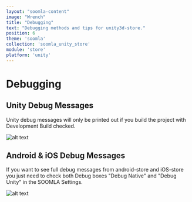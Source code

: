 ```yaml
---
layout: "soomla-content"
image: "Wrench"
title: "Debugging"
text: "Debugging methods and tips for unity3d-store."
position: 6
theme: 'soomla'
collection: 'soomla_unity_store'
module: 'store'
platform: 'unity'
---
```


# Debugging

## Unity Debug Messages

Unity debug messages will only be printed out if you build the project with Development Build checked.

![alt text](/img/tutorial_img/unity_debugging/devBuild.png "Developer build")

## Android & iOS Debug Messages

If you want to see full debug messages from android-store and iOS-store you just need to check both Debug boxes "Debug Native" and "Debug Unity" in the SOOMLA Settings.

![alt text](/img/tutorial_img/unity_debugging/debugMsgs.png "Debug messages")
